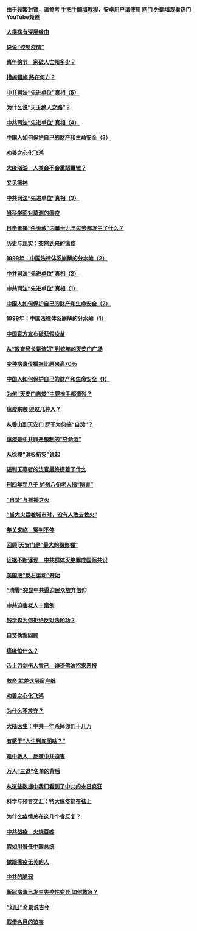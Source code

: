 #### 由于频繁封锁，请参考 [手把手翻墙教程](https://github.com/gfw-breaker/guides/wiki/)，安卓用户请使用 [网门](https://github.com/gfw-breaker/nogfw/blob/master/dl.md?t=02210700) 免翻墙观看热门YouTube频道 

#### [人得病有深层缘由](../pages/19/420864.md?t=02210700) 

#### [说说“控制疫情”](../pages/19/420831.md?t=02210700) 

#### [离年傍节　家破人亡知多少？](../pages/19/420563.md?t=02210700) 

#### [措施错施  路在何方？](../pages/19/420076.md?t=02210700) 

#### [中共司法“先进单位”真相（5）](../pages/19/419453.md?t=02210700) 

#### [为什么说“天无绝人之路”？](../pages/19/419618.md?t=02210700) 

#### [中共司法“先进单位”真相（4）](../pages/19/419452.md?t=02210700) 

#### [中国人如何保护自己的财产和生命安全（3）](../pages/19/419405.md?t=02210700) 

#### [劝善之心化飞鸿](../pages/19/418758.md?t=02210700) 

#### [大疫汹汹　人类会不会重蹈覆辙？](../pages/19/419691.md?t=02210700) 

#### [又见瘟神](../pages/19/419225.md?t=02210700) 

#### [中共司法“先进单位”真相（3）](../pages/19/419451.md?t=02210700) 

#### [当科学面对莫测的瘟疫](../pages/19/419625.md?t=02210700) 

#### [目击者揭“杀无赦”内幕十九年过去都发生了什么？](../pages/19/419617.md?t=02210700) 

#### [历史与现实：突然到来的瘟疫](../pages/19/419619.md?t=02210700) 

#### [1999年：中国法律体系崩解的分水岭（2）](../pages/19/419455.md?t=02210700) 

#### [中共司法“先进单位”真相（2）](../pages/19/419450.md?t=02210700) 

#### [中共司法“先进单位”真相（1）](../pages/19/419449.md?t=02210700) 

#### [中国人如何保护自己的财产和生命安全（2）](../pages/19/419404.md?t=02210700) 

#### [1999年：中国法律体系崩解的分水岭（1）](../pages/19/419454.md?t=02210700) 

#### [中国官方宣布破获假疫苗](../pages/19/419504.md?t=02210700) 

#### [从“教育局长是流氓”到蛇年的天安门广场](../pages/19/419470.md?t=02210700) 

#### [变种病毒传播率比原来高70％](../pages/19/419456.md?t=02210700) 

#### [中国人如何保护自己的财产和生命安全（1）](../pages/19/419403.md?t=02210700) 

#### [为何“天安门自焚”主要推手都遭殃？](../pages/19/419348.md?t=02210700) 

#### [瘟疫来袭 绕过几种人？](../pages/19/419349.md?t=02210700) 

#### [从香山到天安门 罗干为何搞“自焚”？](../pages/19/419270.md?t=02210700) 

#### [瘟疫是中共罪恶酿制的“夺命酒”](../pages/19/419223.md?t=02210700) 

#### [从徐栩“消极抗灾”说起](../pages/19/419224.md?t=02210700) 

#### [诬判无辜者的法官最终捞着了什么](../pages/19/419268.md?t=02210700) 

#### [刑四年罚八千 泸州八旬老人指“陷害”](../pages/19/419232.md?t=02210700) 

#### [“自焚”与插播之火](../pages/19/419226.md?t=02210700) 

#### [“当大火吞噬城市时，没有人敢去救火”](../pages/19/419077.md?t=02210700) 

#### [年关来临　冤判不停](../pages/19/419093.md?t=02210700) 

#### [回顾|天安门是“最大的摄影棚”](../pages/19/380866.md?t=02210700) 

#### [证据不断浮现　中共群体灭绝罪成国际共识](../pages/19/419031.md?t=02210700) 

#### [美国版“反右运动”开始](../pages/19/419030.md?t=02210700) 

#### [“清零”突显中共逼迫民众放弃信仰](../pages/19/418995.md?t=02210700) 

#### [中共迫害老人十案例](../pages/19/418831.md?t=02210700) 

#### [钱学森为何拒绝反对法轮功？](../pages/19/418905.md?t=02210700) 

#### [自焚伪案回顾](../pages/19/418799.md?t=02210700) 

#### [瘟疫怕什么？](../pages/19/418800.md?t=02210700) 

#### [舌上刀剑伤人害己　诽谤佛法招来恶报](../pages/19/418731.md?t=02210700) 

#### [救命 就差这层窗户纸](../pages/19/418706.md?t=02210700) 

#### [劝善之心化飞鸿](../pages/19/416766.md?t=02210700) 

#### [为什么不放弃？](../pages/19/418691.md?t=02210700) 

#### [大陆医生：中共一年杀掉你们十几万](../pages/19/418670.md?t=02210700) 

#### [有感于“人生到底图啥？”](../pages/19/418624.md?t=02210700) 

#### [难中救人　反遭中共迫害](../pages/19/418414.md?t=02210700) 

#### [万人“三退”名单的背后](../pages/19/418505.md?t=02210700) 

#### [从这些数据中我们看到了中共的末日疯狂](../pages/19/418420.md?t=02210700) 

#### [科学与预言交汇：特大瘟疫箭在弦上](../pages/19/418266.md?t=02210700) 

#### [为什么疫情总在这几个省反复？](../pages/19/418219.md?t=02210700) 

#### [中共战疫　火烧百姓](../pages/19/418220.md?t=02210700) 

#### [假如川普任中国总统](../pages/19/418174.md?t=02210700) 

#### [做跟瘟疫无关的人](../pages/19/418171.md?t=02210700) 

#### [中共的脆弱](../pages/19/418196.md?t=02210700) 

#### [新冠病毒已发生失控性变异 如何救急？](../pages/19/418032.md?t=02210700) 

#### [“幻日”奇景说古今](../pages/19/418033.md?t=02210700) 

#### [假借名目的迫害](../pages/19/418055.md?t=02210700) 

